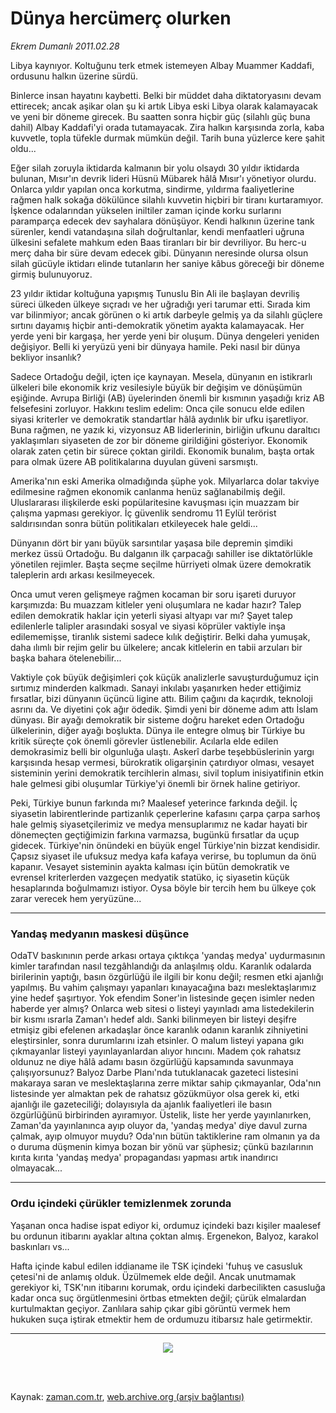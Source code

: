 # Dünya hercümerç olurken

*Ekrem Dumanlı 2011.02.28*

<td class="columnist-detail">
<p>Libya kaynıyor. Koltuğunu terk etmek istemeyen Albay Muammer Kaddafi, ordusunu halkın üzerine sürdü.</p>
<p>
<div id="haberMetinDiv">
<p>Binlerce insan hayatını kaybetti. Belki bir müddet daha diktatoryasını devam ettirecek; ancak aşikar olan şu ki artık Libya eski Libya olarak kalamayacak ve yeni bir döneme girecek. Bu saatten sonra hiçbir güç (silahlı güç buna dahil) Albay Kaddafi'yi orada tutamayacak. Zira halkın karşısında zorla, kaba kuvvetle, topla tüfekle durmak mümkün değil. Tarih buna yüzlerce kere şahit oldu...
<p>Eğer silah zoruyla iktidarda kalmanın bir yolu olsaydı 30 yıldır iktidarda bulunan, Mısır'ın devrik lideri Hüsnü Mübarek hâlâ Mısır'ı yönetiyor olurdu. Onlarca yıldır yapılan onca korkutma, sindirme, yıldırma faaliyetlerine rağmen halk sokağa dökülünce silahlı kuvvetin hiçbiri bir tiranı kurtaramıyor. İşkence odalarından yükselen iniltiler zaman içinde korku surlarını paramparça edecek dev sayhalara dönüşüyor. Kendi halkının üzerine tank sürenler, kendi vatandaşına silah doğrultanlar, kendi menfaatleri uğruna ülkesini sefalete mahkum eden Baas tiranları bir bir devriliyor. Bu herc-u merç daha bir süre devam edecek gibi. Dünyanın neresinde olursa olsun silah gücüyle iktidarı elinde tutanların her saniye kâbus göreceği bir döneme girmiş bulunuyoruz.
<p>23 yıldır iktidar koltuğuna yapışmış Tunuslu Bin Ali ile başlayan devriliş süreci ülkeden ülkeye sıçradı ve her uğradığı yeri tarumar etti. Sırada kim var bilinmiyor; ancak görünen o ki artık darbeyle gelmiş ya da silahlı güçlere sırtını dayamış hiçbir anti-demokratik yönetim ayakta kalamayacak. Her yerde yeni bir kargaşa, her yerde yeni bir oluşum. Dünya dengeleri yeniden değişiyor. Belli ki yeryüzü yeni bir dünyaya hamile. Peki nasıl bir dünya bekliyor insanlık?
<p>Sadece Ortadoğu değil, içten içe kaynayan. Mesela, dünyanın en istikrarlı ülkeleri bile ekonomik kriz vesilesiyle büyük bir değişim ve dönüşümün eşiğinde. Avrupa Birliği (AB) üyelerinden önemli bir kısmının yaşadığı kriz AB felsefesini zorluyor. Hakkını teslim edelim: Onca çile sonucu elde edilen siyasi kriterler ve demokratik standartlar hâlâ aydınlık bir ufku işaretliyor. Buna rağmen, ne yazık ki, vizyonsuz AB liderlerinin, birliğin ufkunu daraltıcı yaklaşımları siyaseten de zor bir döneme girildiğini gösteriyor. Ekonomik olarak zaten çetin bir sürece çoktan girildi. Ekonomik bunalım, başta ortak para olmak üzere AB politikalarına duyulan güveni sarsmıştı.
<p>Amerika'nın eski Amerika olmadığında şüphe yok. Milyarlarca dolar takviye edilmesine rağmen ekonomik canlanma henüz sağlanabilmiş değil. Uluslararası ilişkilerde eski popülaritesine kavuşması için muazzam bir çalışma yapması gerekiyor. İç güvenlik sendromu 11 Eylül terörist saldırısından sonra bütün politikaları etkileyecek hale geldi...
<p>Dünyanın dört bir yanı büyük sarsıntılar yaşasa bile depremin şimdiki merkez üssü Ortadoğu. Bu dalganın ilk çarpacağı sahiller ise diktatörlükle yönetilen rejimler. Başta seçme seçilme hürriyeti olmak üzere demokratik taleplerin ardı arkası kesilmeyecek.
<p>Onca umut veren gelişmeye rağmen kocaman bir soru işareti duruyor karşımızda: Bu muazzam kitleler yeni oluşumlara ne kadar hazır? Talep edilen demokratik haklar için yeterli siyasi altyapı var mı? Şayet talep edilenlerle talipler arasındaki sosyal ve siyasi köprüler vaktiyle inşa edilememişse, tiranlık sistemi sadece kılık değiştirir. Belki daha yumuşak, daha ılımlı bir rejim gelir bu ülkelere; ancak kitlelerin en tabii arzuları bir başka bahara ötelenebilir...
<p>Vaktiyle çok büyük değişimleri çok küçük analizlerle savuşturduğumuz için sırtımız minderden kalkmadı. Sanayi inkılabı yaşanırken heder ettiğimiz fırsatlar, bizi dünyanın üçüncü ligine attı. Bilim çağını da kaçırdık, teknoloji asrını da. Ve diyetini çok ağır ödedik. Şimdi yeni bir döneme adım attı İslam dünyası. Bir ayağı demokratik bir sisteme doğru hareket eden Ortadoğu ülkelerinin, diğer ayağı boşlukta. Dünya ile entegre olmuş bir Türkiye bu kritik süreçte çok önemli görevler üstlenebilir. Acılarla elde edilen demokrasimiz belli bir olgunluğa ulaştı. Askerî darbe teşebbüslerinin yargı karşısında hesap vermesi, bürokratik oligarşinin çatırdıyor olması, vesayet sisteminin yerini demokratik tercihlerin alması, sivil toplum inisiyatifinin etkin hale gelmesi gibi oluşumlar Türkiye'yi önemli bir örnek haline getiriyor.
<p>Peki, Türkiye bunun farkında mı? Maalesef yeterince farkında değil. İç siyasetin labirentlerinde partizanlık çeperlerine kafasını çarpa çarpa sarhoş hale gelmiş siyasetçilerimiz ve medya mensuplarımız ne kadar hayati bir dönemeçten geçtiğimizin farkına varmazsa, bugünkü fırsatlar da uçup gidecek. Türkiye'nin önündeki en büyük engel Türkiye'nin bizzat kendisidir. Çapsız siyaset ile ufuksuz medya kafa kafaya verirse, bu toplumun da önü kapanır. Vesayet sisteminin ayakta kalması için bütün demokratik ve evrensel kriterlerden vazgeçen medyatik statüko, iç siyasetin küçük hesaplarında boğulmamızı istiyor. Oysa böyle bir tercih hem bu ülkeye çok zarar verecek hem yeryüzüne... 
<hr/>
<p><h3>Yandaş medyanın maskesi düşünce</h3>
<p>OdaTV baskınının perde arkası ortaya çıktıkça 'yandaş medya' uydurmasının kimler tarafından nasıl tezgâhlandığı da anlaşılmış oldu. Karanlık odalarda birilerinin yaptığı, basın özgürlüğü ile ilgili bir konu değil; resmen etki ajanlığı yapılmış. Bu vahim çalışmayı yapanları kınayacağına bazı meslektaşlarımız yine hedef şaşırtıyor. Yok efendim Soner'in listesinde geçen isimler neden haberde yer almış? Onlarca web sitesi o listeyi yayınladı ama listedekilerin bir kısmı ısrarla Zaman'ı hedef aldı. Sanki bilinmeyen bir listeyi deşifre etmişiz gibi efelenen arkadaşlar önce karanlık odanın karanlık zihniyetini eleştirsinler, sonra durumlarını izah etsinler. O malum listeyi yapana gıkı çıkmayanlar listeyi yayınlayanlardan alıyor hıncını. Madem çok rahatsız oldunuz ne diye hâlâ adamı basın özgürlüğü kapsamında savunmaya çalışıyorsunuz? Balyoz Darbe Planı'nda tutuklanacak gazeteci listesini makaraya saran ve meslektaşlarına zerre miktar sahip çıkmayanlar, Oda'nın listesinde yer almaktan pek de rahatsız gözükmüyor olsa gerek ki, etki ajanlığı ile gazeteciliği; dolayısıyla da ajanlık faaliyetleri ile basın özgürlüğünü birbirinden ayıramıyor. Üstelik, liste her yerde yayınlanırken, Zaman'da yayınlanınca ayıp oluyor da, 'yandaş medya' diye davul zurna çalmak, ayıp olmuyor muydu? Oda'nın bütün taktiklerine ram olmanın ya da o duruma düşmenin kimya bozan bir yönü var şüphesiz; çünkü bazılarının kırıta kırıta 'yandaş medya' propagandası yapması artık inandırıcı olmayacak...
<p>
<hr/>
<p><h3>Ordu içindeki çürükler temizlenmek zorunda</h3>
<p>Yaşanan onca hadise ispat ediyor ki, ordumuz içindeki bazı kişiler maalesef bu ordunun itibarını ayaklar altına çoktan almış. Ergenekon, Balyoz, karakol baskınları vs...
<p>Hafta içinde kabul edilen iddianame ile TSK içindeki 'fuhuş ve casusluk çetesi'ni de anlamış olduk. Üzülmemek elde değil. Ancak unutmamak gerekiyor ki, TSK'nın itibarını korumak, ordu içindeki darbecilikten casusluğa kadar onca suç örgütlenmesini örtbas etmekten değil; çürük elmalardan kurtulmaktan geçiyor. Zanlılara sahip çıkar gibi görüntü vermek hem hukuken suça iştirak etmektir hem de ordumuzu itibarsız hale getirmektir. 
<p>
<hr/>
<p>
<p align="center"><img border="0" src="http://web.archive.org/web/20110403091143im_/http://medya.zaman.com.tr/2011/02/28/tiraj.png"/>
</p></p></p></p></p></p></p></p></p></p></p></p></p></p></p></p></p></p></div>
</p>


<p><br>
		 </br></p></td>

Kaynak: [zaman.com.tr](http://zaman.com.tr/yazar.do?yazino=1100097), [web.archive.org (arşiv bağlantısı)](http://web.archive.org/web/20110403091143/http://www.zaman.com.tr:80/yazar.do?yazino=1100097)
